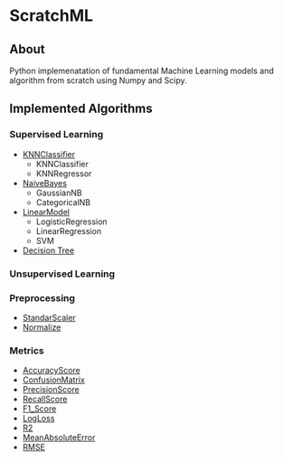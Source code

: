 # ScratchML

## About 
Python implemenatation of fundamental Machine Learning models and algorithm from scratch using Numpy and Scipy.

## Implemented Algorithms
### Supervised Learning
+ [KNNClassifier](ScratchML/neighbors/)
    * KNNClassifier
    * KNNRegressor
+ [NaiveBayes](ScratchML/naive_bayes/) 
    * GaussianNB
    * CategoricalNB
+ [LinearModel](ScratchML/linear_models/) 
    * LogisticRegression
    * LinearRegression
    * SVM
+ [Decision Tree](ScratchML/trees/) 


### Unsupervised Learning

### Preprocessing
- [StandarScaler](ScratchML/transformation/_preprocessing.py)
- [Normalize](ScratchML/transformation/_preprocessing.py)


### Metrics
- [AccuracyScore](ScratchML/metrics/_metrics.py)
- [ConfusionMatrix](ScratchML/metrics/_metrics.py)
- [PrecisionScore](ScratchML/metrics/_metrics.py)
- [RecallScore](ScratchML/metrics/_metrics.py)
- [F1_Score](ScratchML/metrics/_metrics.py)
- [LogLoss](ScratchML/metrics/_metrics.py)
- [R2](ScratchML/metrics/_metrics.py)
- [MeanAbsoluteError](ScratchML/metrics/_metrics.py)
- [RMSE](ScratchML/metrics/_metrics.py)
